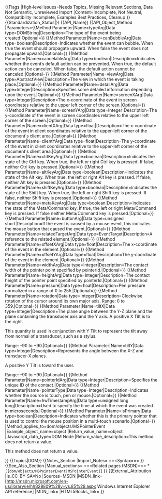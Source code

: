 {{Flags
|High-level issues=Needs Topics, Missing Relevant Sections, Data Not Semantic, Unreviewed Import
|Content=Incomplete, Not Neutral, Compatibility Incomplete, Examples Best Practices, Cleanup
}}
{{Standardization_Status|}}
{{API_Name}}
{{API_Object_Method
|Parameters={{Method Parameter|Name=typeArg|Data type=DOMString|Description=The type of the event being created|Optional=}}
{{Method Parameter|Name=canBubbleArg|Data type=boolean|Description=Indicates whether the event can bubble.
When true
the event should propagate upward. 
When false
the event does not propagate upward.|Optional=}}
{{Method Parameter|Name=cancelableArg|Data type=boolean|Description=Indicates whether the event’s default action can be prevented.
When true, the default action can be canceled. 
When false, the default action cannot be canceled.|Optional=}}
{{Method Parameter|Name=viewArg|Data type=AbstractView|Description=The view in which the event is taking place.|Optional=}}
{{Method Parameter|Name=detailArg|Data type=Integer|Description=Specifies some detailed information depending upon the event.|Optional=}}
{{Method Parameter|Name=screenXArg|Data type=Integer|Description=The x-coordinate of the event in screen coordinates relative to the upper left corner of the screen.|Optional=}}
{{Method Parameter|Name=screenYArg|Data type=Integer|Description=The y-coordinate of the event in screen coordinates relative to the upper left corner of the screen.|Optional=}}
{{Method Parameter|Name=clientXArg|Data type=float|Description=The x-coordinate of the event in client coordinates relative to the upper-left corner of the document's client area.|Optional=}}
{{Method Parameter|Name=clientYArg|Data type=float|Description=The y-coordinate of the event in client coordinates relative to the upper-left corner of the document's client area.|Optional=}}
{{Method Parameter|Name=ctrlKeyArg|Data type=boolean|Description=Indicates the state of the Ctrl key.
When true, the left or right Ctrl key is pressed. 
If false, neither Ctrl key is pressed.|Optional=}}
{{Method Parameter|Name=altKeyArg|Data type=boolean|Description=Indicates the state of the Alt key.
When true, the left or right Alt key is pressed. 
If false, neither Alt key is pressed.|Optional=}}
{{Method Parameter|Name=shiftKeyArg|Data type=boolean|Description=Indicates the state of the Shift key.
When true, the left or right Shift key is pressed. 
If false, neither Shift key is pressed.|Optional=}}
{{Method Parameter|Name=metaKeyArg|Data type=boolean|Description=Indicates the state of the Meta/Command key.
If true, the left or right Meta/Command key is pressed. 
If false
neither Meta/Command key is pressed.|Optional=}}
{{Method Parameter|Name=buttonArg|Data type=unsigned short|Description=If the event is caused by a mouse event, this indicates the mouse button that caused the event.|Optional=}}
{{Method Parameter|Name=relatedTargetArg|Data type=EventTarget|Description=A reference to the related element.|Optional=}}
{{Method Parameter|Name=offsetXArg|Data type=float|Description=The x-coordinate of the event in the element.|Optional=}}
{{Method Parameter|Name=offsetYArg|Data type=float|Description=The y-coordinate of the event in the element.|Optional=}}
{{Method Parameter|Name=widthArg|Data type=Integer|Description=The contact width of the pointer point specified by pointerId.|Optional=}}
{{Method Parameter|Name=heightArg|Data type=Integer|Description=The contact height of the pointer point specified by pointerId.|Optional=}}
{{Method Parameter|Name=pressure|Data type=float|Description=Pen pressure normalized in a range of 0 to 255.|Optional=}}
{{Method Parameter|Name=rotation|Data type=Integer|Description=Clockwise rotation of the cursor around its own major axis. 
Range: 0 to 359.|Optional=}}
{{Method Parameter|Name=tiltX|Data type=Integer|Description=The plane angle between the Y-Z plane and the plane containing the transducer axis and the Y axis.  A positive X Tilt is to the right.

This quantity is used in conjunction with Y Tilt to represent the tilt away from normal of a transducer, such as a stylus.

Range: -90 to +90.|Optional=}}
{{Method Parameter|Name=tiltY|Data type=Integer|Description=Represents the angle between the X-Z and transducer-X planes. 

A positive Y Tilt is toward the user.

Range: -90 to +90.|Optional=}}
{{Method Parameter|Name=pointerIdArg|Data type=Integer|Description=Specifies the unique ID of the contact.|Optional=}}
{{Method Parameter|Name=pointerType|Data type=Integer|Description=Indicates whether the source is touch,  pen or mouse.|Optional=}}
{{Method Parameter|Name=hwTimestampArg|Data type=unsigned long long|Description=Used to specify the time at which the event was created in microseconds.|Optional=}}
{{Method Parameter|Name=isPrimary|Data type=boolean|Description=Indicates whether this is the primary pointer that is used to control the mouse position in a multi-touch scenario.|Optional=}}
|Method_applies_to=dom/objects/MSPointerEvent
|Example_object_name=object
|Return_value_name=object
|Javascript_data_type=DOM Node
|Return_value_description=This method does not return a value.

This method does not return a value.


}}
{{Topics|DOM}}
{{Notes_Section
|Import_Notes=
===Syntax===
}}
{{See_Also_Section
|Manual_sections=
===Related pages (MSDN)===
*<code>[[dom/objects/MSPointerEvent|MSPointerEvent]]</code>
}}
{{External_Attribution
|Is_CC-BY-SA=No
|Sources=MSDN
|MSDN_link=[http://msdn.microsoft.com/en-us/library/ie/hh828809%28v=vs.85%29.aspx Windows Internet Explorer API reference]
|MDN_link=
|HTML5Rocks_link=
}}